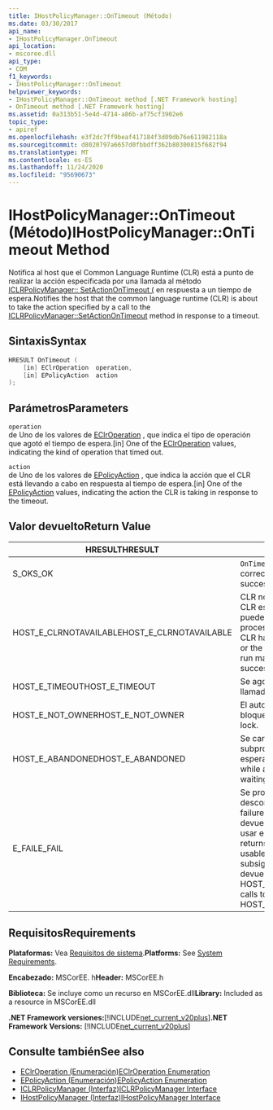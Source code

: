 ```yaml
---
title: IHostPolicyManager::OnTimeout (Método)
ms.date: 03/30/2017
api_name:
- IHostPolicyManager.OnTimeout
api_location:
- mscoree.dll
api_type:
- COM
f1_keywords:
- IHostPolicyManager::OnTimeout
helpviewer_keywords:
- IHostPolicyManager::OnTimeout method [.NET Framework hosting]
- OnTimeout method [.NET Framework hosting]
ms.assetid: 0a313b51-5e4d-4714-a86b-af75cf3902e6
topic_type:
- apiref
ms.openlocfilehash: e3f2dc7ff9beaf417184f3d09db76e611982118a
ms.sourcegitcommit: d8020797a6657d0fbbdff362b80300815f682f94
ms.translationtype: MT
ms.contentlocale: es-ES
ms.lasthandoff: 11/24/2020
ms.locfileid: "95690673"
---
```

# <a name="ihostpolicymanagerontimeout-method"></a><span data-ttu-id="6aaf1-102">IHostPolicyManager::OnTimeout (Método)</span><span class="sxs-lookup"><span data-stu-id="6aaf1-102">IHostPolicyManager::OnTimeout Method</span></span>

<span data-ttu-id="6aaf1-103">Notifica al host que el Common Language Runtime (CLR) está a punto de realizar la acción especificada por una llamada al método [ICLRPolicyManager:: SetActionOnTimeout (](iclrpolicymanager-setactionontimeout-method.md) en respuesta a un tiempo de espera.</span><span class="sxs-lookup"><span data-stu-id="6aaf1-103">Notifies the host that the common language runtime (CLR) is about to take the action specified by a call to the [ICLRPolicyManager::SetActionOnTimeout](iclrpolicymanager-setactionontimeout-method.md) method in response to a timeout.</span></span>  
  
## <a name="syntax"></a><span data-ttu-id="6aaf1-104">Sintaxis</span><span class="sxs-lookup"><span data-stu-id="6aaf1-104">Syntax</span></span>  
  
```cpp  
HRESULT OnTimeout (  
    [in] EClrOperation  operation,
    [in] EPolicyAction  action  
);  
```  
  
## <a name="parameters"></a><span data-ttu-id="6aaf1-105">Parámetros</span><span class="sxs-lookup"><span data-stu-id="6aaf1-105">Parameters</span></span>  

 `operation`  
 <span data-ttu-id="6aaf1-106">de Uno de los valores de [EClrOperation](eclroperation-enumeration.md) , que indica el tipo de operación que agotó el tiempo de espera.</span><span class="sxs-lookup"><span data-stu-id="6aaf1-106">[in] One of the [EClrOperation](eclroperation-enumeration.md) values, indicating the kind of operation that timed out.</span></span>  
  
 `action`  
 <span data-ttu-id="6aaf1-107">de Uno de los valores de [EPolicyAction](epolicyaction-enumeration.md) , que indica la acción que el CLR está llevando a cabo en respuesta al tiempo de espera.</span><span class="sxs-lookup"><span data-stu-id="6aaf1-107">[in] One of the [EPolicyAction](epolicyaction-enumeration.md) values, indicating the action the CLR is taking in response to the timeout.</span></span>  
  
## <a name="return-value"></a><span data-ttu-id="6aaf1-108">Valor devuelto</span><span class="sxs-lookup"><span data-stu-id="6aaf1-108">Return Value</span></span>  
  
|<span data-ttu-id="6aaf1-109">HRESULT</span><span class="sxs-lookup"><span data-stu-id="6aaf1-109">HRESULT</span></span>|<span data-ttu-id="6aaf1-110">Descripción</span><span class="sxs-lookup"><span data-stu-id="6aaf1-110">Description</span></span>|  
|-------------|-----------------|  
|<span data-ttu-id="6aaf1-111">S_OK</span><span class="sxs-lookup"><span data-stu-id="6aaf1-111">S_OK</span></span>|<span data-ttu-id="6aaf1-112">`OnTimeout` se devolvió correctamente.</span><span class="sxs-lookup"><span data-stu-id="6aaf1-112">`OnTimeout` returned successfully.</span></span>|  
|<span data-ttu-id="6aaf1-113">HOST_E_CLRNOTAVAILABLE</span><span class="sxs-lookup"><span data-stu-id="6aaf1-113">HOST_E_CLRNOTAVAILABLE</span></span>|<span data-ttu-id="6aaf1-114">CLR no se ha cargado en un proceso o CLR está en un estado en el que no puede ejecutar código administrado ni procesar la llamada correctamente.</span><span class="sxs-lookup"><span data-stu-id="6aaf1-114">The CLR has not been loaded into a process, or the CLR is in a state in which it cannot run managed code or process the call successfully.</span></span>|  
|<span data-ttu-id="6aaf1-115">HOST_E_TIMEOUT</span><span class="sxs-lookup"><span data-stu-id="6aaf1-115">HOST_E_TIMEOUT</span></span>|<span data-ttu-id="6aaf1-116">Se agotó el tiempo de espera de la llamada.</span><span class="sxs-lookup"><span data-stu-id="6aaf1-116">The call timed out.</span></span>|  
|<span data-ttu-id="6aaf1-117">HOST_E_NOT_OWNER</span><span class="sxs-lookup"><span data-stu-id="6aaf1-117">HOST_E_NOT_OWNER</span></span>|<span data-ttu-id="6aaf1-118">El autor de la llamada no posee el bloqueo.</span><span class="sxs-lookup"><span data-stu-id="6aaf1-118">The caller does not own the lock.</span></span>|  
|<span data-ttu-id="6aaf1-119">HOST_E_ABANDONED</span><span class="sxs-lookup"><span data-stu-id="6aaf1-119">HOST_E_ABANDONED</span></span>|<span data-ttu-id="6aaf1-120">Se canceló un evento mientras un subproceso o fibra bloqueados estaba esperando en él.</span><span class="sxs-lookup"><span data-stu-id="6aaf1-120">An event was canceled while a blocked thread or fiber was waiting on it.</span></span>|  
|<span data-ttu-id="6aaf1-121">E_FAIL</span><span class="sxs-lookup"><span data-stu-id="6aaf1-121">E_FAIL</span></span>|<span data-ttu-id="6aaf1-122">Se produjo un error grave desconocido.</span><span class="sxs-lookup"><span data-stu-id="6aaf1-122">An unknown catastrophic failure occurred.</span></span> <span data-ttu-id="6aaf1-123">Cuando un método devuelve E_FAIL, CLR ya no se puede usar en el proceso.</span><span class="sxs-lookup"><span data-stu-id="6aaf1-123">When a method returns E_FAIL, the CLR is no longer usable within the process.</span></span> <span data-ttu-id="6aaf1-124">Las llamadas subsiguientes a métodos de hospedaje devuelven HOST_E_CLRNOTAVAILABLE.</span><span class="sxs-lookup"><span data-stu-id="6aaf1-124">Subsequent calls to hosting methods return HOST_E_CLRNOTAVAILABLE.</span></span>|  
  
## <a name="requirements"></a><span data-ttu-id="6aaf1-125">Requisitos</span><span class="sxs-lookup"><span data-stu-id="6aaf1-125">Requirements</span></span>  

 <span data-ttu-id="6aaf1-126">**Plataformas:** Vea [Requisitos de sistema](../../get-started/system-requirements.md).</span><span class="sxs-lookup"><span data-stu-id="6aaf1-126">**Platforms:** See [System Requirements](../../get-started/system-requirements.md).</span></span>  
  
 <span data-ttu-id="6aaf1-127">**Encabezado:** MSCorEE. h</span><span class="sxs-lookup"><span data-stu-id="6aaf1-127">**Header:** MSCorEE.h</span></span>  
  
 <span data-ttu-id="6aaf1-128">**Biblioteca:** Se incluye como un recurso en MSCorEE.dll</span><span class="sxs-lookup"><span data-stu-id="6aaf1-128">**Library:** Included as a resource in MSCorEE.dll</span></span>  
  
 <span data-ttu-id="6aaf1-129">**.NET Framework versiones:**[!INCLUDE[net_current_v20plus](../../../../includes/net-current-v20plus-md.md)]</span><span class="sxs-lookup"><span data-stu-id="6aaf1-129">**.NET Framework Versions:** [!INCLUDE[net_current_v20plus](../../../../includes/net-current-v20plus-md.md)]</span></span>  
  
## <a name="see-also"></a><span data-ttu-id="6aaf1-130">Consulte también</span><span class="sxs-lookup"><span data-stu-id="6aaf1-130">See also</span></span>

- [<span data-ttu-id="6aaf1-131">EClrOperation (Enumeración)</span><span class="sxs-lookup"><span data-stu-id="6aaf1-131">EClrOperation Enumeration</span></span>](eclroperation-enumeration.md)
- [<span data-ttu-id="6aaf1-132">EPolicyAction (Enumeración)</span><span class="sxs-lookup"><span data-stu-id="6aaf1-132">EPolicyAction Enumeration</span></span>](epolicyaction-enumeration.md)
- [<span data-ttu-id="6aaf1-133">ICLRPolicyManager (Interfaz)</span><span class="sxs-lookup"><span data-stu-id="6aaf1-133">ICLRPolicyManager Interface</span></span>](iclrpolicymanager-interface.md)
- [<span data-ttu-id="6aaf1-134">IHostPolicyManager (Interfaz)</span><span class="sxs-lookup"><span data-stu-id="6aaf1-134">IHostPolicyManager Interface</span></span>](ihostpolicymanager-interface.md)
